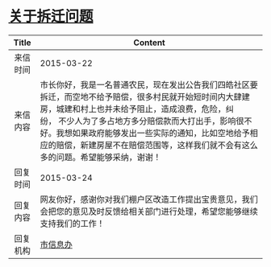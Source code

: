 # <a href="http://www.shangluo.gov.cn/zmhd/ldxxxx.jsp?urltype=leadermail.LeaderMailContentUrl&wbtreeid=1112&leadermailid=3026">关于拆迁问题</a>
|Title|Content|
|:---:|---|
|来信时间|2015-03-22|
|来信内容|市长你好，我是一名普通农民，现在发出公告我们四皓社区要拆迁，而空地不给予赔偿，很多村民就开始短时间内大肆建房，城建和村上也并未给予阻止，造成浪费，危险，纠纷， 不少人为了多占地方多分赔偿款而大打出手，影响很不好。我想如果政府能够发出一些实际的通知，比如空地给予相应的赔偿，新建房屋不在赔偿范围等，这样我们就不会有这么多的问题。希望能够采纳，谢谢！|
|回复时间|2015-03-24|
|回复内容|网友你好，感谢你对我们棚户区改造工作提出宝贵意见，我们会把您的意见及时反馈给相关部门进行处理，希望您能够继续支持我们的工作！|
|回复机构|<a href="../../categories/agencies/市信息办.md">市信息办</a>|